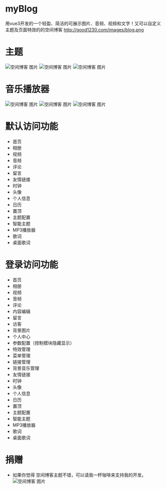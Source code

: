 # myBlog
用vue3开发的一个轻盈、简洁的可展示图片、音频、视频和文字！又可以自定义主题及页面特效的的空间博客
http://good1230.com/images/blog.png

# 主题
![空间博客 图片](http://good1230.com/images/blog.webp "空间博客")
![空间博客 图片](http://good1230.com/images/blog2.webp "空间博客")
![空间博客 图片](http://good1230.com/images/blog3.webp "空间博客")

# 音乐播放器
![空间博客 图片](http://good1230.com/images/Player.webp "空间博客")
![空间博客 图片](http://good1230.com/images/Player2.webp "空间博客")
![空间博客 图片](http://good1230.com/images/Player3.webp "空间博客")

# 默认访问功能
* 首页
* 相册
* 视频
* 音频
* 评论
* 留言
* 友情链接
* 时钟
* 头像
* 个人信息
* 日历
* 置顶
* 主题配置
* 智能主题
* MP3播放器
* 歌词
* 桌面歌词


# 登录访问功能
* 首页
* 相册
* 视频
* 音频
* 评论
* 内容编辑
* 留言
* 访客
* 背景图片
* 个人中心
* 参数配置（控制模块隐藏显示）
* 特效管理
* 菜单管理
* 链接管理
* 背景音乐管理
* 友情链接
* 时钟
* 头像
* 个人信息
* 日历
* 置顶
* 主题配置
* 智能主题
* MP3播放器
* 歌词
* 桌面歌词


  

# 捐赠
* 如果你觉得 空间博客主题不错，可以请我一杯咖啡来支持我的开发。
![空间博客 图片](http://good1230.com/images/zhifubao3.jpg "空间博客")
  
